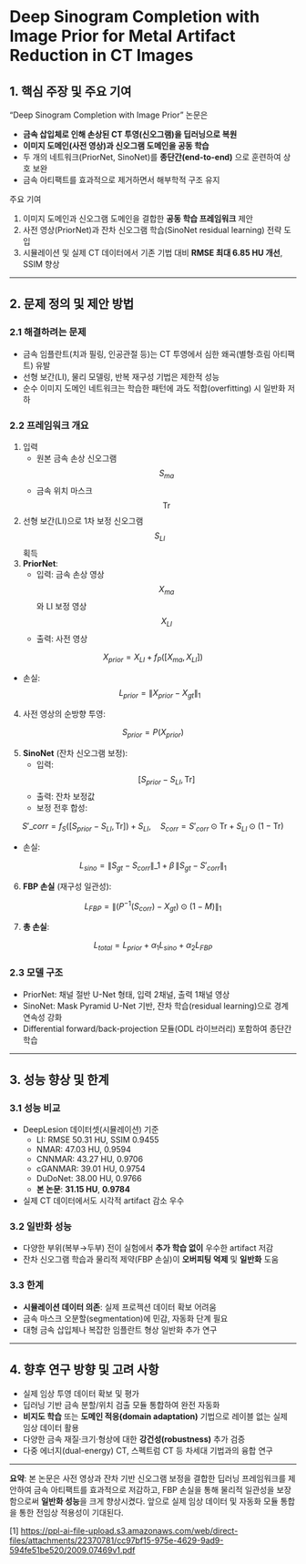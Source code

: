 # Deep Sinogram Completion with Image Prior for Metal Artifact Reduction in CT Images  

## 1. 핵심 주장 및 주요 기여  
“Deep Sinogram Completion with Image Prior” 논문은  
- **금속 삽입체로 인해 손상된 CT 투영(신오그램)을 딥러닝으로 복원**  
- **이미지 도메인(사전 영상)과 신오그램 도메인을 공동 학습**  
- 두 개의 네트워크(PriorNet, SinoNet)를 **종단간(end-to-end)** 으로 훈련하여 상호 보완  
- 금속 아티팩트를 효과적으로 제거하면서 해부학적 구조 유지  

주요 기여  
1. 이미지 도메인과 신오그램 도메인을 결합한 **공동 학습 프레임워크** 제안  
2. 사전 영상(PriorNet)과 잔차 신오그램 학습(SinoNet residual learning) 전략 도입  
3. 시뮬레이션 및 실제 CT 데이터에서 기존 기법 대비 **RMSE 최대 6.85 HU 개선**, SSIM 향상  

***

## 2. 문제 정의 및 제안 방법  

### 2.1 해결하려는 문제  
- 금속 임플란트(치과 필링, 인공관절 등)는 CT 투영에서 심한 왜곡(별형·흐림 아티팩트) 유발  
- 선형 보간(LI), 물리 모델링, 반복 재구성 기법은 제한적 성능  
- 순수 이미지 도메인 네트워크는 학습한 패턴에 과도 적합(overfitting) 시 일반화 저하  

### 2.2 프레임워크 개요  
1. 입력  
   - 원본 금속 손상 신오그램 $$S_{ma}$$  
   - 금속 위치 마스크 $$\mathrm{Tr}$$  
2. 선형 보간(LI)으로 1차 보정 신오그램 $$S_{LI}$$ 획득  
3. **PriorNet**:  
   - 입력: 금속 손상 영상 $$X_{ma}$$와 LI 보정 영상 $$X_{LI}$$  
   - 출력: 사전 영상  

$$
     X_{prior} = X_{LI} + f_P\bigl([X_{ma},\,X_{LI}]\bigr)
   $$  
   
   - 손실: $$L_{prior} = \|X_{prior}-X_{gt}\|_1$$  

4. 사전 영상의 순방향 투영:  

$$
     S_{prior} = P(X_{prior})
   $$  

5. **SinoNet** (잔차 신오그램 보정):  
   - 입력: $$[S_{prior}-S_{LI},\,\mathrm{Tr}]$$  
   - 출력: 잔차 보정값  
   - 보정 전후 합성:  

```math
       S'\_{corr} = f_S\bigl([S_{prior}-S_{LI},\,\mathrm{Tr}]\bigr) + S_{LI},\quad
       S_{corr} = S'_{corr}\odot \mathrm{Tr} + S_{LI}\odot(1-\mathrm{Tr})
```  
   
   - 손실:  

$$
       L_{sino} = \|S_{gt}-S_{corr}\|\_1 + \beta\,\|S_{gt}-S'_{corr}\|_1
     $$  

6. **FBP 손실** (재구성 일관성):  

$$
     L_{FBP} = \|(P^{-1}(S_{corr}) - X_{gt})\odot(1-M)\|_1
   $$  

7. **총 손실**:  

$$
     L_{total} = L_{prior} + \alpha_1 L_{sino} + \alpha_2 L_{FBP}
   $$  

### 2.3 모델 구조  
- PriorNet: 채널 절반 U-Net 형태, 입력 2채널, 출력 1채널 영상  
- SinoNet: Mask Pyramid U-Net 기반, 잔차 학습(residual learning)으로 경계 연속성 강화  
- Differential forward/back-projection 모듈(ODL 라이브러리) 포함하여 종단간 학습  

***

## 3. 성능 향상 및 한계  

### 3.1 성능 비교  
- DeepLesion 데이터셋(시뮬레이션) 기준  
  - LI: RMSE 50.31 HU, SSIM 0.9455  
  - NMAR: 47.03 HU, 0.9594  
  - CNNMAR: 43.27 HU, 0.9706  
  - cGANMAR: 39.01 HU, 0.9754  
  - DuDoNet: 38.00 HU, 0.9766  
  - **본 논문**: **31.15 HU**, **0.9784**  
- 실제 CT 데이터에서도 시각적 artifact 감소 우수  

### 3.2 일반화 성능  
- 다양한 부위(복부→두부) 전이 실험에서 **추가 학습 없이** 우수한 artifact 저감  
- 잔차 신오그램 학습과 물리적 제약(FBP 손실)이 **오버피팅 억제** 및 **일반화** 도움  

### 3.3 한계  
- **시뮬레이션 데이터 의존**: 실제 프로젝션 데이터 확보 어려움  
- 금속 마스크 오분할(segmentation)에 민감, 자동화 단계 필요  
- 대형 금속 삽입체나 복잡한 임플란트 형상 일반화 추가 연구  

***

## 4. 향후 연구 방향 및 고려 사항  

- 실제 임상 투영 데이터 확보 및 평가  
- 딥러닝 기반 금속 분할/위치 검출 모듈 통합하여 완전 자동화  
- **비지도 학습** 또는 **도메인 적응(domain adaptation)** 기법으로 레이블 없는 실제 임상 데이터 활용  
- 다양한 금속 재질·크기·형상에 대한 **강건성(robustness)** 추가 검증  
- 다중 에너지(dual-energy) CT, 스펙트럼 CT 등 차세대 기법과의 융합 연구  

***

**요약**: 본 논문은 사전 영상과 잔차 기반 신오그램 보정을 결합한 딥러닝 프레임워크를 제안하여 금속 아티팩트를 효과적으로 저감하고, FBP 손실을 통해 물리적 일관성을 보장함으로써 **일반화 성능**을 크게 향상시켰다. 앞으로 실제 임상 데이터 및 자동화 모듈 통합을 통한 전임상 적용성이 기대된다.

[1] https://ppl-ai-file-upload.s3.amazonaws.com/web/direct-files/attachments/22370781/cc97bf15-975e-4629-9ad9-594fe51be520/2009.07469v1.pdf

